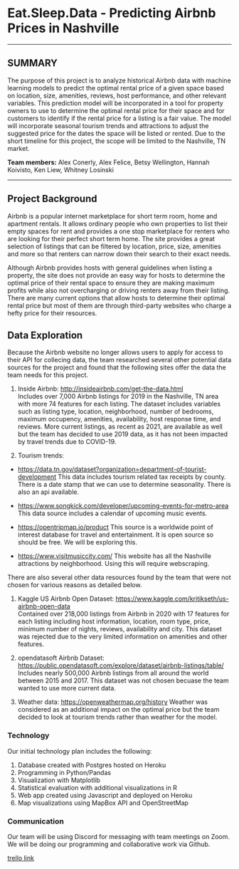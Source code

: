 
# **Eat.Sleep.Data - Predicting Airbnb Prices in Nashville** 
<hr>

## SUMMARY
The purpose of this project is to analyze historical Airbnb data with machine learning models to predict the optimal rental price of a given space based on location, size, amenities, reviews, host performance, and other relevant variables. This prediction model will be incorporated in a tool for property owners to use to determine the optimal rental price for their space and for customers to identify if the rental price for a listing is a fair value. The model will incorporate seasonal tourism trends and attractions to adjust the suggested price for the dates the space will be listed or rented. Due to the short timeline for this project, the scope will be limited to the Nashville, TN market. 

**Team members:** Alex Conerly, Alex Felice, Betsy Wellington, Hannah Koivisto, Ken Liew, Whitney Losinski
<hr>

## **Project Background** 

Airbnb is a popular internet marketplace for short term room, home and apartment rentals. It allows ordinary people who own properties to list their empty spaces for rent and provides a one stop marketplace for renters who are looking for their perfect short term home.  The site provides a great selection of listings that can be filtered by location, price, size, amenities and more so that renters can narrow down their search to their exact needs.

Although Airbnb provides hosts with general guidelines when listing a property, the site does not provide an easy way for hosts to determine the optimal price of their rental space to ensure they are making maximum profits while also not overcharging or driving renters away from their listing.  There are many current options that allow hosts to determine their optimal rental price but most of them are through third-party websites who charge a hefty price for their resources.  

## **Data Exploration** 
 
Because the Airbnb website no longer allows users to apply for access to their API for collecing data, the team researched several other potential data sources for the project and found that the following sites offer the data the team needs for this project. 
 
1. Inside Airbnb: http://insideairbnb.com/get-the-data.html </br>
   Includes over 7,000 Airbnb listings for 2019 in the Nashville, TN area with more 74 features for each listing.  The dataset includes variables such as listing type, location, neighborhood, number of bedrooms, maximum occupency, amenities, availability, host response time, and reviews.  More current listings, as recent as 2021, are available as well but the team has decided to use 2019 data, as it has not been impacted by travel trends due to COVID-19.
   
2. Tourism trends: 

*  https://data.tn.gov/dataset?organization=department-of-tourist-development
   This data includes tourism related tax receipts by county.  There is a date stamp that we can use to determine seasonality.  There is also an api available. 
   
*  https://www.songkick.com/developer/upcoming-events-for-metro-area 
   This data source includes a calendar of upcoming music events.
*  https://opentripmap.io/product
   This source is a worldwide point of interest database for travel and entertainment.  It is open source so should be free.  We will be exploring this.
*  https://www.visitmusiccity.com/
   This website has all the Nashville attractions by neighborhood.  Using this will require webscraping.
   
   
There are also several other data resources found by the team that were not chosen for various reasons as detailed below.

1. Kaggle US Airbnb Open Dataset: https://www.kaggle.com/kritikseth/us-airbnb-open-data </br>
   Contained over 218,000 listings from Airbnb in 2020 with 17 features for each listing including host information, location, room type, price, minimum number of nights, reviews, availability and city.  This dataset was rejected due to the very limited information on amenities and other features.
   
2. opendatasoft Airbnb Dataset: https://public.opendatasoft.com/explore/dataset/airbnb-listings/table/ </br>
   Includes nearly 500,000 Airbnb listings from all around the world between 2015 and 2017.  This dataset was not chosen becuase the team wanted to use more current data.
   
3. Weather data: https://openweathermap.org/history
   Weather was considered as an additional impact on the optimal price but the team decided to look at tourism trends rather than weather for the model.
   

### Technology

Our initial technology plan includes the following:
1.  Database created with Postgres hosted on Heroku
2.  Programming in Python/Pandas
3.  Visualization with Matplotlib
4.  Statistical evaluation with additional visualizations in R
5.  Web app created using Javascript and deployed on Heroku
6.  Map visualizations using MapBox API and OpenStreetMap

### Communication
 
Our team will be using Discord for messaging with team meetings on Zoom.  We will be doing our programming and collaborative work via Github.  


<a href= "https://trello.com/eatsleepdata">trello link<a>


